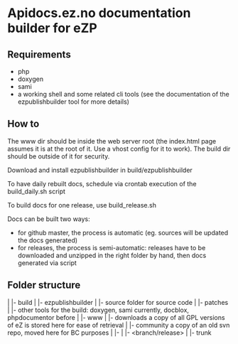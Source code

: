 Apidocs.ez.no documentation builder for eZP
===========================================

Requirements
------------
- php
- doxygen
- sami
- a working shell and some related cli tools
  (see the documentation of the ezpublishbuilder tool for more details)

How to
------

The www dir should be inside the web server root (the index.html page assumes it is at the root of it. Use a vhost config for it to work).
The build dir should be outside of it for security.

Download and install ezpublishbuilder in build/ezpublishbuilder

To have daily rebuilt docs, schedule via crontab execution of the build_daily.sh script

To build docs for one release, use build_release.sh

Docs can be built two ways:
- for github master, the process is automatic (eg. sources will be updated the docs generated)
- for releases, the process is semi-automatic: releases have to be downloaded and unzipped in the right folder by hand, then docs generated via script

Folder structure
----------------
|
|- build
|  |- ezpublishbuilder
|  |- source            folder for source code
|  |- patches
|  |- <tool>            other tools for the build: doxygen, sami currently, docblox, phpdocumentor before
|
|- www
|  |- downloads         a copy of all GPL versions of eZ is stored here for ease of retrieval
|  |- community         a copy of an old svn repo, moved here for BC purposes
|  |- <tool>
|     |- <branch/release>
|     |- trunk

